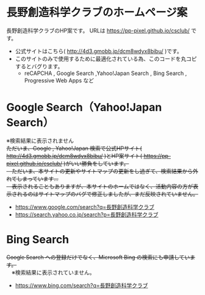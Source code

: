 # 長野創造科学クラブのホームページ案
長野創造科学クラブのHP案です。
  URLは https://pp-pixel.github.io/csclub/ です。
- 公式サイトはこちら( http://4d3.gmobb.jp/dcm8wdyx8bibu/ )です。
- このサイトのみで使用するために最適化されている為、このコードを丸コピするとバグります。
  - reCAPCHA , Google Search ,Yahoo!Japan Search , Bing Search , Progressive Web Apps など

# Google Search（Yahoo!Japan Search）
※検索結果に表示されません<br>
~~ただいま、Google , Yahoo!Japan 検索で公式HPサイト( http://4d3.gmobb.jp/dcm8wdyx8bibu/ )とHP案サイト( https://pp-pixel.github.io/csclub/ )がいい勝負をしています。<br>
&emsp;ただいま、本サイトの更新やサイトマップの更新をし過ぎて、検索結果から外れてしまっています…<br>
&emsp;表示されることもありますが、本サイトのホームではなく、活動内容の方が表示されるのはサイトマップのバグで修正しましたが、まだ反映されていません。~~
- https://www.google.com/search?q=長野創造科学クラブ
- https://search.yahoo.co.jp/search?p=長野創造科学クラブ

# Bing Search
~~Google Search への登録だけでなく、Microsoft Bing の検索にも申請しています。<br>~~
&emsp;※検索結果に表示されていません。
- https://www.bing.com/search?q=長野創造科学クラブ
